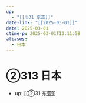 ```yaml
---
up:
  - "[[②31 东亚]]"
date-link: "[[2025-03-01]]"
date: 2025-03-01
ctime-p: 2025-03-01T13:11:58
aliases:
  - 日本
---
```


# ②313 日本

- up: [[②31 东亚]]
